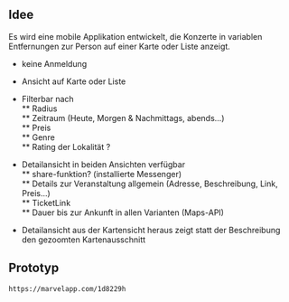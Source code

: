 ## Idee  
Es wird eine mobile Applikation entwickelt, 
die Konzerte in variablen Entfernungen zur Person auf einer Karte oder Liste anzeigt.

* keine Anmeldung   
* Ansicht auf Karte oder Liste  
* Filterbar nach  
    ** Radius  
    ** Zeitraum (Heute, Morgen & Nachmittags, abends...)  
    ** Preis  
    ** Genre   
    ** Rating der Lokalität ?   

* Detailansicht in beiden Ansichten verfügbar  
    ** share-funktion? (installierte Messenger)   
    ** Details zur Veranstaltung allgemein (Adresse, Beschreibung, Link, Preis...)      
    ** TicketLink  
    ** Dauer bis zur Ankunft in allen Varianten (Maps-API)
* Detailansicht aus der Kartensicht heraus zeigt statt der Beschreibung den gezoomten Kartenausschnitt   


## Prototyp  
`https://marvelapp.com/1d8229h`  

